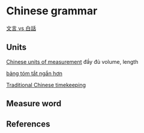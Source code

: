 # Chinese grammar

[文言 vs 白話](https://vi.wikipedia.org/wiki/V%C4%83n_ng%C3%B4n)

## Units

[Chinese units of measurement](https://en.wikipedia.org/wiki/Chinese_units_of_measurement) đầy đủ volume, length

[bảng tóm tắt ngắn hơn](https://en.wikipedia.org/wiki/Sheng_(volume))

[Traditional Chinese timekeeping](https://en.wikipedia.org/wiki/Traditional_Chinese_timekeeping)

## Measure word

## References